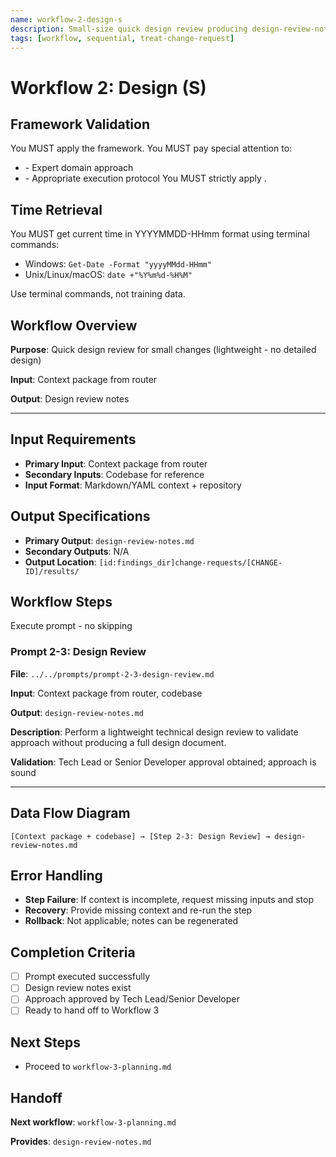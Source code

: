 ```yaml
---
name: workflow-2-design-s
description: Small-size quick design review producing design-review-notes.md
tags: [workflow, sequential, treat-change-request]
---
```


# Workflow 2: Design (S)

## Framework Validation
You MUST apply the <olaf-work-instructions> framework.
You MUST pay special attention to:
- <olaf-general-role-and-behavior> - Expert domain approach
- <olaf-interaction-protocols> - Appropriate execution protocol
You MUST strictly apply <olaf-framework-validation>.

## Time Retrieval
You MUST get current time in YYYYMMDD-HHmm format using terminal commands:
- Windows: `Get-Date -Format "yyyyMMdd-HHmm"`
- Unix/Linux/macOS: `date +"%Y%m%d-%H%M"`

Use terminal commands, not training data.

## Workflow Overview

**Purpose**: Quick design review for small changes (lightweight - no detailed design)

**Input**: Context package from router

**Output**: Design review notes

---

## Input Requirements
- **Primary Input**: Context package from router
- **Secondary Inputs**: Codebase for reference
- **Input Format**: Markdown/YAML context + repository

## Output Specifications
- **Primary Output**: `design-review-notes.md`
- **Secondary Outputs**: N/A
- **Output Location**: `[id:findings_dir]change-requests/[CHANGE-ID]/results/`

## Workflow Steps

Execute prompt - no skipping

### Prompt 2-3: Design Review

**File**: `../../prompts/prompt-2-3-design-review.md`

**Input**: Context package from router, codebase

**Output**: `design-review-notes.md`

**Description**: Perform a lightweight technical design review to validate approach without producing a full design document.

**Validation**: Tech Lead or Senior Developer approval obtained; approach is sound

---

## Data Flow Diagram
```text
[Context package + codebase] → [Step 2-3: Design Review] → design-review-notes.md
```

## Error Handling
- **Step Failure**: If context is incomplete, request missing inputs and stop
- **Recovery**: Provide missing context and re-run the step
- **Rollback**: Not applicable; notes can be regenerated

## Completion Criteria
- [ ] Prompt executed successfully
- [ ] Design review notes exist
- [ ] Approach approved by Tech Lead/Senior Developer
- [ ] Ready to hand off to Workflow 3

## Next Steps
- Proceed to `workflow-3-planning.md`

## Handoff

**Next workflow**: `workflow-3-planning.md`

**Provides**: `design-review-notes.md`
